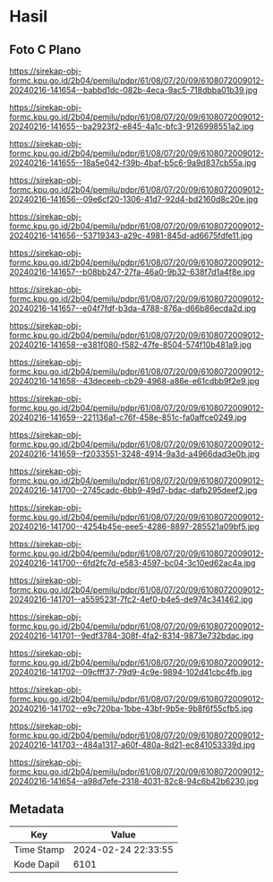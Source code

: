 # Hasil

## Foto C Plano

https://sirekap-obj-formc.kpu.go.id/2b04/pemilu/pdpr/61/08/07/20/09/6108072009012-20240216-141654--babbd1dc-082b-4eca-9ac5-718dbba01b39.jpg

https://sirekap-obj-formc.kpu.go.id/2b04/pemilu/pdpr/61/08/07/20/09/6108072009012-20240216-141655--ba2923f2-e845-4a1c-bfc3-9126998551a2.jpg

https://sirekap-obj-formc.kpu.go.id/2b04/pemilu/pdpr/61/08/07/20/09/6108072009012-20240216-141655--18a5e042-f39b-4baf-b5c6-9a9d837cb55a.jpg

https://sirekap-obj-formc.kpu.go.id/2b04/pemilu/pdpr/61/08/07/20/09/6108072009012-20240216-141656--09e6cf20-1306-41d7-92d4-bd2160d8c20e.jpg

https://sirekap-obj-formc.kpu.go.id/2b04/pemilu/pdpr/61/08/07/20/09/6108072009012-20240216-141656--53719343-a29c-4981-845d-ad6675fdfe11.jpg

https://sirekap-obj-formc.kpu.go.id/2b04/pemilu/pdpr/61/08/07/20/09/6108072009012-20240216-141657--b08bb247-27fa-46a0-9b32-638f7d1a4f8e.jpg

https://sirekap-obj-formc.kpu.go.id/2b04/pemilu/pdpr/61/08/07/20/09/6108072009012-20240216-141657--e04f7fdf-b3da-4788-876a-d66b86ecda2d.jpg

https://sirekap-obj-formc.kpu.go.id/2b04/pemilu/pdpr/61/08/07/20/09/6108072009012-20240216-141658--e381f080-f582-47fe-8504-574f10b481a9.jpg

https://sirekap-obj-formc.kpu.go.id/2b04/pemilu/pdpr/61/08/07/20/09/6108072009012-20240216-141658--43deceeb-cb29-4968-a86e-e61cdbb9f2e9.jpg

https://sirekap-obj-formc.kpu.go.id/2b04/pemilu/pdpr/61/08/07/20/09/6108072009012-20240216-141659--221136a1-c76f-458e-851c-fa0affce0249.jpg

https://sirekap-obj-formc.kpu.go.id/2b04/pemilu/pdpr/61/08/07/20/09/6108072009012-20240216-141659--f2033551-3248-4914-9a3d-a4966dad3e0b.jpg

https://sirekap-obj-formc.kpu.go.id/2b04/pemilu/pdpr/61/08/07/20/09/6108072009012-20240216-141700--2745cadc-6bb9-49d7-bdac-dafb295deef2.jpg

https://sirekap-obj-formc.kpu.go.id/2b04/pemilu/pdpr/61/08/07/20/09/6108072009012-20240216-141700--4254b45e-eee5-4286-8897-285521a09bf5.jpg

https://sirekap-obj-formc.kpu.go.id/2b04/pemilu/pdpr/61/08/07/20/09/6108072009012-20240216-141700--6fd2fc7d-e583-4597-bc04-3c10ed62ac4a.jpg

https://sirekap-obj-formc.kpu.go.id/2b04/pemilu/pdpr/61/08/07/20/09/6108072009012-20240216-141701--a559523f-7fc2-4ef0-b4e5-de974c341462.jpg

https://sirekap-obj-formc.kpu.go.id/2b04/pemilu/pdpr/61/08/07/20/09/6108072009012-20240216-141701--9edf3784-308f-4fa2-8314-9873e732bdac.jpg

https://sirekap-obj-formc.kpu.go.id/2b04/pemilu/pdpr/61/08/07/20/09/6108072009012-20240216-141702--09cfff37-79d9-4c9e-9894-102d41cbc4fb.jpg

https://sirekap-obj-formc.kpu.go.id/2b04/pemilu/pdpr/61/08/07/20/09/6108072009012-20240216-141702--e9c720ba-1bbe-43bf-9b5e-9b8f6f55cfb5.jpg

https://sirekap-obj-formc.kpu.go.id/2b04/pemilu/pdpr/61/08/07/20/09/6108072009012-20240216-141703--484a1317-a60f-480a-8d21-ec841053339d.jpg

https://sirekap-obj-formc.kpu.go.id/2b04/pemilu/pdpr/61/08/07/20/09/6108072009012-20240216-141654--a98d7efe-2318-4031-82c8-94c6b42b6230.jpg


## Metadata

| Key        | Value               |
| ---------- | ------------------- |
| Time Stamp | 2024-02-24 22:33:55 |
| Kode Dapil | 6101                |



